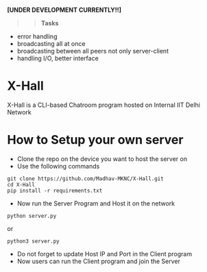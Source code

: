 **[UNDER DEVELOPMENT CURRENTLY!!]**

>> **Tasks**
- error handling 
- broadcasting all at once
- broadcasting between all peers not only server-client
- handling I/O, better interface



# X-Hall
X-Hall is a CLI-based Chatroom program hosted on Internal IIT Delhi Network

# How to Setup your own server
- Clone the repo on the device you want to host the server on
- Use the following commands

```
git clone https://github.com/Madhav-MKNC/X-Hall.git
cd X-Hall
pip install -r requirements.txt
```

- Now run the Server Program and Host it on the network
```
python server.py
```
or 
```
python3 server.py
```
 
- Do not forget to update Host IP and Port in the Client program
- Now users can run the Client program and join the Server

